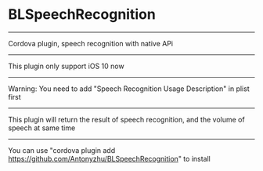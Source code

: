 # BLSpeechRecognition
***
Cordova plugin, speech recognition with native APi

***
This plugin only support iOS 10 now
***
Warning: You need to add "Speech Recognition Usage Description" in plist first
***

This plugin will return the result of speech recognition, and the volume of speech at same time
***
You can use "cordova plugin add https://github.com/Antonyzhu/BLSpeechRecognition" to install
